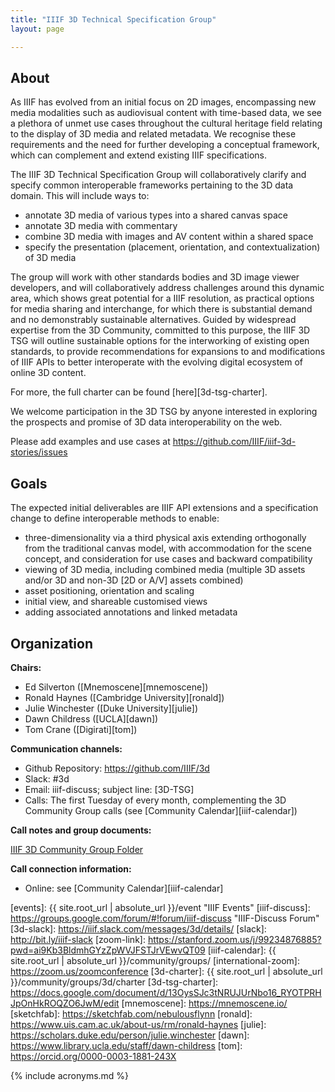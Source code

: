 ```yaml
---
title: "IIIF 3D Technical Specification Group"
layout: page

---
```


## About

As IIIF has evolved from an initial focus on 2D images, encompassing new media modalities such as audiovisual content with time-based data, we see a plethora of unmet use cases throughout the cultural heritage field relating to the display of 3D media and related metadata.  We recognise these requirements and the need for further developing a conceptual framework, which can complement and extend existing IIIF specifications.

The IIIF 3D Technical Specification Group will collaboratively clarify and specify common interoperable frameworks pertaining to the 3D data domain. This will include ways to:
- annotate 3D media of various types into a shared canvas space
- annotate 3D media with commentary
- combine 3D media with images and AV content within a shared space
- specify the presentation (placement, orientation, and contextualization) of 3D media

The group will work with other standards bodies and 3D image viewer developers, and will collaboratively address challenges around this dynamic area, which shows great potential for a IIIF resolution, as practical options for media sharing and interchange, for which there is substantial demand and no demonstrably sustainable alternatives.  Guided by widespread expertise from the 3D Community, committed to this purpose, the IIIF 3D TSG will outline sustainable options for the interworking of existing open standards, to provide recommendations for expansions to and modifications of IIIF APIs to better interoperate with the evolving digital ecosystem of online 3D content.

For more, the full charter can be found [here][3d-tsg-charter].

We welcome participation in the 3D TSG by anyone interested in exploring the prospects and promise of 3D data interoperability on the web.

Please add examples and use cases at <https://github.com/IIIF/iiif-3d-stories/issues>

## Goals

The expected initial deliverables are IIIF API extensions and a specification change to define interoperable methods to enable:

- three-dimensionality via a third physical axis extending orthogonally from the traditional canvas model, with accommodation for the scene concept, and  consideration for use cases and backward compatibility
- viewing of 3D media, including combined media (multiple 3D assets and/or 3D and non-3D [2D or A/V] assets combined)
- asset positioning, orientation and scaling
- initial view, and shareable customised views
- adding associated annotations and linked metadata

## Organization

**Chairs:**

  * Ed Silverton ([Mnemoscene][mnemoscene])
  * Ronald Haynes ([Cambridge University][ronald])
  * Julie Winchester ([Duke University][julie])
  * Dawn Childress ([UCLA][dawn])
  * Tom Crane ([Digirati][tom])

**Communication channels:**

- Github Repository: <https://github.com/IIIF/3d>
- Slack: #3d
- Email: iiif-discuss; subject line: [3D-TSG]
- Calls: The first Tuesday of every month, complementing the 3D Community Group calls (see [Community Calendar][iiif-calendar])

**Call notes and group documents:**

[IIIF 3D Community Group Folder](https://drive.google.com/drive/u/0/folders/1KZ0qU65MSomk2YIh-VF8DDn5rwkDUY9a)

**Call connection information:**

 * Online: see [Community Calendar][iiif-calendar]


[3d-user-stories]: https://github.com/IIIF/iiif-3d-stories "3D User Stories"
[events]: {{ site.root_url | absolute_url }}/event "IIIF Events"
[iiif-discuss]: https://groups.google.com/forum/#!forum/iiif-discuss "IIIF-Discuss Forum"
[3d-slack]: https://iiif.slack.com/messages/3d/details/
[slack]: http://bit.ly/iiif-slack
[zoom-link]: https://stanford.zoom.us/j/99234876885?pwd=ai9Kb3BldmhGYzZpWVJFSTJrVEwvQT09
[iiif-calendar]: {{ site.root_url | absolute_url }}/community/groups/
[international-zoom]: https://zoom.us/zoomconference
[3d-charter]: {{ site.root_url | absolute_url }}/community/groups/3d/charter
[3d-tsg-charter]: https://docs.google.com/document/d/13OysSJc3tNRUJUrNbo16_RYOTPRHJpOnHkROQZO6JwM/edit
[mnemoscene]: https://mnemoscene.io/
[sketchfab]: https://sketchfab.com/nebulousflynn
[ronald]: https://www.uis.cam.ac.uk/about-us/rm/ronald-haynes
[julie]: https://scholars.duke.edu/person/julie.winchester
[dawn]: https://www.library.ucla.edu/staff/dawn-childress
[tom]: https://orcid.org/0000-0003-1881-243X

{% include acronyms.md %}
